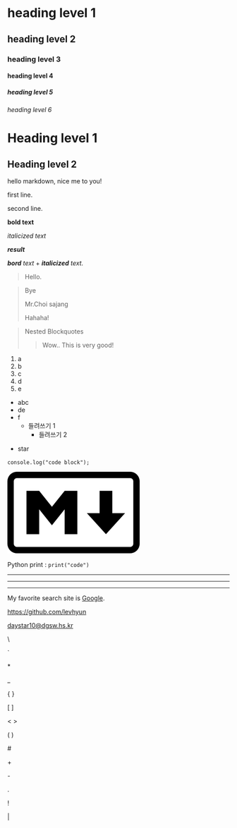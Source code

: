 <!-- 제목 -->
<!-- # 갯수에 따라 제목 크기 레벨 변함 -->
# heading level 1 
## heading level 2
### heading level 3
#### heading level 4
##### heading level 5
###### heading level 6

<!-- 대체구문 -->
<!-- = or - 쓰자 -->
Heading level 1
===============
Heading level 2
---------------

<!-- 단락 -->
<!-- 그냥 텍스트 쓰면 됨 -->
hello 
markdown,
nice me to you!

<!-- 줄바꿈 -->
first line.  

second line.

<!-- 강조 -->
<!-- 볼드체 -->
**bold text**
<!-- 이텔릭체 -->
*italicized text*
<!-- 볼드체 + 이텔릭체 -->
***result***
<!-- 응용 -->
***bord*** *text* + ***italicized*** *text.*

<!-- 인용구 -->
<!-- 한 단락 -->
> Hello.
<!-- 여러 단락 -->
> Bye
>
> Mr.Choi sajang 
>
> Hahaha!
<!-- 중첩 인용 -->
> Nested Blockquotes
>
>> Wow.. This is very good!

<!-- 리스트 -->
<!-- 숫자 -->
<!-- 인덱스는 자동으로 순서대로 출력 -->
1. a
3. b
4. c
5. d
2. e
<!-- 숫자X -->
- abc
- de
- f
    - 들려쓰기 1
        - 들려쓰기 2
<!-- *도 가능 -->
* star

<!-- 코드 블럭 -->
<!-- tab 하여 사용 -->
    console.log("code block");

<!-- 이미지 -->
![](./Markdown.png)

<!-- 코드 입력 -->
Python print : `print("code")`

<!-- 선 -->
***
---
___

<!-- 링크 연결 -->
My favorite search site is [Google](https://google.com).

<!-- URL && 이메일 -->
<!-- URL -->
<https://github.com/levhyun>
<!-- 이메일 -->
<daystar10@dgsw.hs.kr>

<!-- \를 이용한 이스케이프 -->
<!-- \ -->
\\
<!-- ` -->
\`
<!-- * -->
\*
<!-- _ -->
\_
<!-- { } -->
\{ }
<!-- [ ] -->
\[ ]
<!-- < > -->
\< >
<!-- ( ) -->
\( )
<!-- # -->
\#
<!-- + -->
\+
<!-- - -->
\-
<!-- . -->
\.
<!-- ! -->
\!
<!-- | -->
\|
